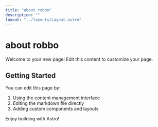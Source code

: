 ```yaml
---
title: "about robbo"
description: ""
layout: "../layouts/Layout.astro"
---
```


# about robbo

Welcome to your new page! Edit this content to customize your page.

## Getting Started

You can edit this page by:
1. Using the content management interface
2. Editing the markdown file directly
3. Adding custom components and layouts

Enjoy building with Astro!

